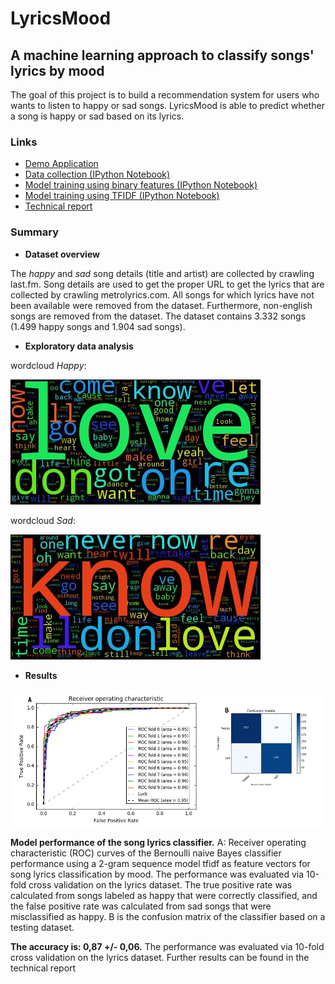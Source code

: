 # LyricsMood
## A machine learning approach to classify songs' lyrics by mood

The goal of this project is to build a recommendation system for users who wants to listen to happy or sad songs. LyricsMood is able to predict whether a song is happy or sad based on its lyrics.

### Links
* [Demo Application](http://francescocucari.pythonanywhere.com/)
* [Data collection (IPython Notebook)](https://github.com/kuka93/lyricsmood/blob/master/code/collect_data.ipynb)
* [Model training using binary features (IPython Notebook)](https://github.com/kuka93/lyricsmood/blob/master/code/model_training_1.ipynb)
* [Model training using TFIDF (IPython Notebook)](https://github.com/kuka93/lyricsmood/blob/master/code/model_training_2.ipynb)
* [Technical report](http://www.slideshare.net/FrancescoCucari/mood-classification-of-songs-based-on-lyrics)

### Summary
* __Dataset overview__

The *happy* and *sad* song details (title and artist) are collected by crawling last.fm. Song details are used to get the proper URL to get the lyrics that are collected by crawling metrolyrics.com. All songs for which lyrics have not been available were removed from the dataset. Furthermore, non-english songs are removed from the dataset.
The dataset contains 3.332 songs (1.499 happy songs and 1.904 sad songs).

* __Exploratory data analysis__

wordcloud *Happy*:

![wordcloud Happy](https://github.com/kuka93/lyricsmood/blob/master/images/wordcloud_happy.jpg)

wordcloud *Sad*:

![wordcloud Sad](https://github.com/kuka93/lyricsmood/blob/master/images/wordcloud_sad.jpg)

* __Results__

![results](https://github.com/kuka93/lyricsmood/blob/master/images/results.jpg)

__Model performance of the song lyrics classifier.__ A: Receiver operating characteristic (ROC) curves of the Bernoulli naive Bayes classifier performance using a 2-gram sequence model tfidf as feature vectors for song lyrics classification by mood. The performance was evaluated via 10-fold cross validation on the lyrics dataset. The true positive rate was calculated from songs labeled as happy that were correctly classified, and the false positive rate was calculated from sad songs that were misclassified as happy. B is the confusion matrix of the classifier based on a testing dataset.

__The accuracy is: 0,87 +/- 0,06.__ The performance was evaluated via 10-fold cross validation on the lyrics dataset. Further results can be found in the technical report

